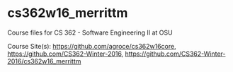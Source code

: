 # cs362w16_merrittm
Course files for CS 362 - Software Engineering II at OSU

Course Site(s): https://github.com/agroce/cs362w16core, https://github.com/CS362-Winter-2016, https://github.com/CS362-Winter-2016/cs362w16_merrittm
